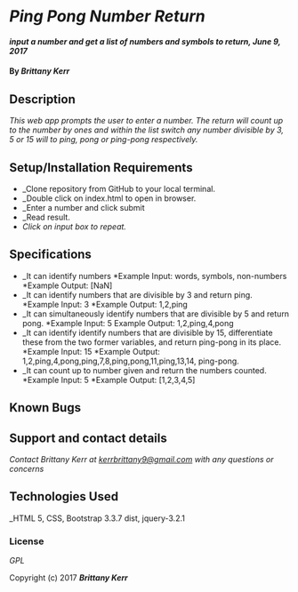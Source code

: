 # _Ping Pong Number Return_

#### _input a number and get a list of numbers and symbols to return, June 9, 2017_

#### By _**Brittany Kerr**_

## Description

_This web app prompts the user to enter a number. The return will count up to the number by ones and within the list switch any number divisible by 3, 5 or 15 will to ping, pong or ping-pong respectively._

## Setup/Installation Requirements

* _Clone repository from GitHub to your local terminal.
* _Double click on index.html to open in browser.
* _Enter a number and click submit
* _Read result.
* _Click on input box to repeat._

## Specifications

* _It can identify numbers
  *Example Input: words, symbols, non-numbers
  *Example Output: [NaN]
* _It can identify numbers that are divisible by 3 and return ping.
  *Example Input: 3
  *Example Output: 1,2,ping
* _It can simultaneously identify numbers that are divisible by 5 and     return pong.
  *Example Input: 5
  Example Output: 1,2,ping,4,pong
* _It can identify identify numbers that are divisible by 15, differentiate these from the two former variables, and return ping-pong in its place.
  *Example Input: 15
  *Example Output: 1,2,ping,4,pong,ping,7,8,ping,pong,11,ping,13,14, ping-pong.
* _It can count up to number given and return the numbers counted.
  *Example Input: 5
  *Example Output: [1,2,3,4,5]

## Known Bugs



## Support and contact details

_Contact Brittany Kerr at kerrbrittany9@gmail.com with any questions or concerns_

## Technologies Used

_HTML 5, CSS, Bootstrap 3.3.7 dist, jquery-3.2.1
### License

*GPL*

Copyright (c) 2017 **_Brittany Kerr_**
